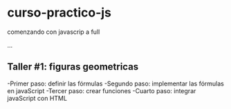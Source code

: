 # curso-practico-js
comenzando con javascrip a full

...

## Taller #1: figuras geometricas

-Primer paso: definir las fórmulas
-Segundo paso: implementar las fórmulas en javaScript
-Tercer paso: crear funciones
-Cuarto paso: integrar javaScript con HTML
